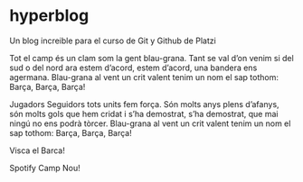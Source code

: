 # hyperblog
Un blog increible para el curso de Git y Github de Platzi

Tot el camp
és un clam
som la gent blau-grana.
Tant se val d’on venim
si del sud o del nord
ara estem d’acord, estem d’acord,
una bandera ens agermana.
Blau-grana al vent
un crit valent
tenim un nom
el sap tothom:
Barça, Barça, Barça!

Jugadors
Seguidors
tots units fem força.
Són molts anys plens d’afanys,
són molts gols que hem cridat
i s’ha demostrat, s’ha demostrat,
que mai ningú no ens podrà tòrcer.
Blau-grana al vent
un crit valent
tenim un nom
el sap tothom:
Barça, Barça, Barça!

Visca el Barca!

Spotify Camp Nou!
